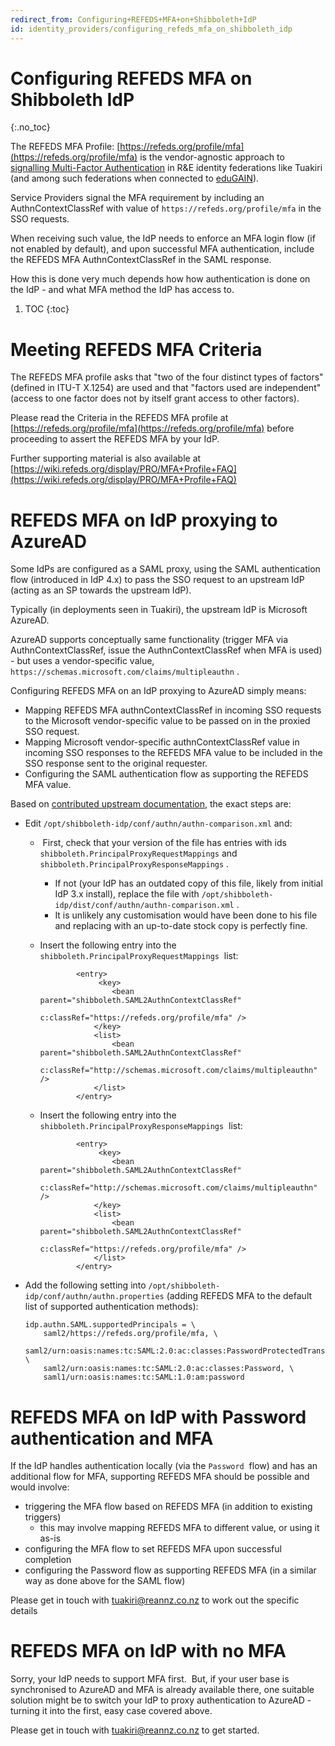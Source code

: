 ```yaml
---
redirect_from: Configuring+REFEDS+MFA+on+Shibboleth+IdP
id: identity_providers/configuring_refeds_mfa_on_shibboleth_idp
---
```

# Configuring REFEDS MFA on Shibboleth IdP
{:.no_toc}

The REFEDS MFA Profile: [https://refeds.org/profile/mfa](https://refeds.org/profile/mfa) is the vendor-agnostic approach to [signalling Multi-Factor Authentication](https://reannz.atlassian.net/wiki/spaces/Tuakiri/pages/3815538745/Multi-Factor+Authentication+with+REFEDS+MFA+profile) in R&E identity federations like Tuakiri (and among such federations when connected to [eduGAIN](https://reannz.atlassian.net/wiki/spaces/Tuakiri/pages/3815539055/eduGAIN+resources)).

Service Providers signal the MFA requirement by including an AuthnContextClassRef with value of `https://refeds.org/profile/mfa` in the SSO requests.

When receiving such value, the IdP needs to enforce an MFA login flow (if not enabled by default), and upon successful MFA authentication, include the REFEDS MFA AuthnContextClassRef in the SAML response.

How this is done very much depends how how authentication is done on the IdP - and what MFA method the IdP has access to.

1. TOC
{:toc}

# Meeting REFEDS MFA Criteria

The REFEDS MFA profile asks that "two of the four distinct types of factors" (defined in ITU-T X.1254) are used and that "factors used are independent" (access to one factor does not by itself grant access to other factors).

Please read the Criteria in the REFEDS MFA profile at [https://refeds.org/profile/mfa](https://refeds.org/profile/mfa) before proceeding to assert the REFEDS MFA by your IdP.

Further supporting material is also available at [https://wiki.refeds.org/display/PRO/MFA+Profile+FAQ](https://wiki.refeds.org/display/PRO/MFA+Profile+FAQ)

# REFEDS MFA on IdP proxying to AzureAD

Some IdPs are configured as a SAML proxy, using the SAML authentication flow (introduced in IdP 4.x) to pass the SSO request to an upstream IdP (acting as an SP towards the upstream IdP).

Typically (in deployments seen in Tuakiri), the upstream IdP is Microsoft AzureAD.

AzureAD supports conceptually same functionality (trigger MFA via AuthnContextClassRef, issue the AuthnContextClassRef when MFA is used) - but uses a vendor-specific value, `https://schemas.microsoft.com/claims/multipleauthn` .

Configuring REFEDS MFA on an IdP proxying to AzureAD simply means:

*   Mapping REFEDS MFA authnContextClassRef in incoming SSO requests to the Microsoft vendor-specific value to be passed on in the proxied SSO request.
*   Mapping Microsoft vendor-specific authnContextClassRef value in incoming SSO responses to the REFEDS MFA value to be included in the SSO response sent to the original requester.
*   Configuring the SAML authentication flow as supporting the REFEDS MFA value.

Based on [contributed upstream documentation](https://shibboleth.atlassian.net/wiki/spaces/KB/pages/1467056889/Using+SAML+Proxying+in+the+Shibboleth+IdP+to+connect+with+Azure+AD#UsingSAMLProxyingintheShibbolethIdPtoconnectwithAzureAD-ProxyTask6.HandlingREFEDSAuthnContextRequests(optional)), the exact steps are:

*   Edit `/opt/shibboleth-idp/conf/authn/authn-comparison.xml` and:
    *    First, check that your version of the file has entries with ids `shibboleth.PrincipalProxyRequestMappings` and `shibboleth.PrincipalProxyResponseMappings` .  
        *   If not (your IdP has an outdated copy of this file, likely from initial IdP 3.x install), replace the file with `/opt/shibboleth-idp/dist/conf/authn/authn-comparison.xml` .
        *   It is unlikely any customisation would have been done to his file and replacing with an up-to-date stock copy is perfectly fine.
    *   Insert the following entry into the `shibboleth.PrincipalProxyRequestMappings`  list: 
        
        ```
                <entry>
                     <key>
                        <bean parent="shibboleth.SAML2AuthnContextClassRef"
                              c:classRef="https://refeds.org/profile/mfa" />
                    </key>
                    <list>
                        <bean parent="shibboleth.SAML2AuthnContextClassRef"
                              c:classRef="http://schemas.microsoft.com/claims/multipleauthn" />
                    </list>
                </entry>
        ```
        
    *   Insert the following entry into the `shibboleth.PrincipalProxyResponseMappings`  list: 
        
        ```
                <entry>
                     <key>
                        <bean parent="shibboleth.SAML2AuthnContextClassRef"
                              c:classRef="http://schemas.microsoft.com/claims/multipleauthn" />
                    </key>
                    <list>
                        <bean parent="shibboleth.SAML2AuthnContextClassRef"
                              c:classRef="https://refeds.org/profile/mfa" />
                    </list>
                </entry>
        ```
        
*   Add the following setting into `/opt/shibboleth-idp/conf/authn/authn.properties` (adding REFEDS MFA to the default list of supported authentication methods): 
    
    ```
    idp.authn.SAML.supportedPrincipals = \
        saml2/https://refeds.org/profile/mfa, \
        saml2/urn:oasis:names:tc:SAML:2.0:ac:classes:PasswordProtectedTransport, \
        saml2/urn:oasis:names:tc:SAML:2.0:ac:classes:Password, \
        saml1/urn:oasis:names:tc:SAML:1.0:am:password
    ```
    

# REFEDS MFA on IdP with Password authentication and MFA

If the IdP handles authentication locally (via the `Password`  flow) and has an additional flow for MFA, supporting REFEDS MFA should be possible and would involve:

*   triggering the MFA flow based on REFEDS MFA (in addition to existing triggers)
    *   this may involve mapping REFEDS MFA to different value, or using it as-is
*   configuring the MFA flow to set REFEDS MFA upon successful completion
*   configuring the Password flow as supporting REFEDS MFA (in a similar way as done above for the SAML flow)

Please get in touch with [tuakiri@reannz.co.nz](mailto:tuakiri@reannz.co.nz) to work out the specific details

  

# REFEDS MFA on IdP with no MFA

Sorry, your IdP needs to support MFA first.  But, if your user base is synchronised to AzureAD and MFA is already available there, one suitable solution might be to switch your IdP to proxy authentication to AzureAD - turning it into the first, easy case covered above.

Please get in touch with [tuakiri@reannz.co.nz](mailto:tuakiri@reannz.co.nz) to get started.
